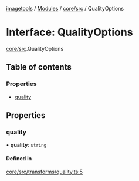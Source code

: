 [imagetools](../README.md) / [Modules](../modules.md) / [core/src](../modules/core_src.md) / QualityOptions

# Interface: QualityOptions

[core/src](../modules/core_src.md).QualityOptions

## Table of contents

### Properties

- [quality](core_src.QualityOptions.md#quality)

## Properties

### quality

• **quality**: `string`

#### Defined in

[core/src/transforms/quality.ts:5](https://github.com/JonasKruckenberg/imagetools/blob/0016446/packages/core/src/transforms/quality.ts#L5)
